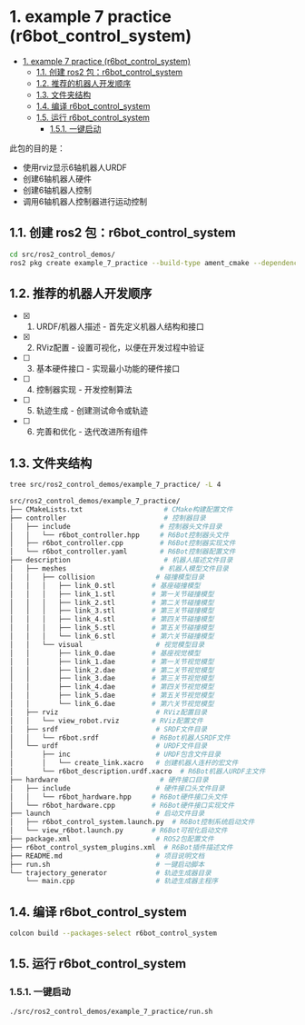 # 1. example 7 practice (r6bot_control_system)

- [1. example 7 practice (r6bot\_control\_system)](#1-example-7-practice-r6bot_control_system)
  - [1.1. 创建 ros2 包：r6bot\_control\_system](#11-创建-ros2-包r6bot_control_system)
  - [1.2. 推荐的机器人开发顺序](#12-推荐的机器人开发顺序)
  - [1.3. 文件夹结构](#13-文件夹结构)
  - [1.4. 编译 r6bot\_control\_system](#14-编译-r6bot_control_system)
  - [1.5. 运行 r6bot\_control\_system](#15-运行-r6bot_control_system)
    - [1.5.1. 一键启动](#151-一键启动)

此包的目的是：

- 使用rviz显示6轴机器人URDF
- 创建6轴机器人硬件
- 创建6轴机器人控制
- 调用6轴机器人控制器进行运动控制

## 1.1. 创建 ros2 包：r6bot_control_system

```bash
cd src/ros2_control_demos/
ros2 pkg create example_7_practice --build-type ament_cmake --dependencies rclcpp
```

## 1.2. 推荐的机器人开发顺序

- [x] 1. URDF/机器人描述 - 首先定义机器人结构和接口
- [x] 2. RViz配置 - 设置可视化，以便在开发过程中验证
- [ ] 3. 基本硬件接口 - 实现最小功能的硬件接口
- [ ] 4. 控制器实现 - 开发控制算法
- [ ] 5. 轨迹生成 - 创建测试命令或轨迹
- [ ] 6. 完善和优化 - 迭代改进所有组件

## 1.3. 文件夹结构

```bash
tree src/ros2_control_demos/example_7_practice/ -L 4
```

```bash
src/ros2_control_demos/example_7_practice/
├── CMakeLists.txt                    # CMake构建配置文件
├── controller                        # 控制器目录
│   ├── include                      # 控制器头文件目录
│   │   └── r6bot_controller.hpp     # R6Bot控制器头文件
│   ├── r6bot_controller.cpp         # R6Bot控制器实现文件
│   └── r6bot_controller.yaml        # R6Bot控制器配置文件
├── description                       # 机器人描述文件目录
│   ├── meshes                       # 机器人模型文件目录
│   │   ├── collision               # 碰撞模型目录
│   │   │   ├── link_0.stl         # 基座碰撞模型
│   │   │   ├── link_1.stl         # 第一关节碰撞模型
│   │   │   ├── link_2.stl         # 第二关节碰撞模型
│   │   │   ├── link_3.stl         # 第三关节碰撞模型
│   │   │   ├── link_4.stl         # 第四关节碰撞模型
│   │   │   ├── link_5.stl         # 第五关节碰撞模型
│   │   │   └── link_6.stl         # 第六关节碰撞模型
│   │   └── visual                  # 视觉模型目录
│   │       ├── link_0.dae         # 基座视觉模型
│   │       ├── link_1.dae         # 第一关节视觉模型
│   │       ├── link_2.dae         # 第二关节视觉模型
│   │       ├── link_3.dae         # 第三关节视觉模型
│   │       ├── link_4.dae         # 第四关节视觉模型
│   │       ├── link_5.dae         # 第五关节视觉模型
│   │       └── link_6.dae         # 第六关节视觉模型
│   ├── rviz                        # RViz配置目录
│   │   └── view_robot.rviz        # RViz配置文件
│   ├── srdf                        # SRDF文件目录
│   │   └── r6bot.srdf             # R6Bot机器人SRDF文件
│   └── urdf                        # URDF文件目录
│       ├── inc                     # URDF包含文件目录
│       │   └── create_link.xacro   # 创建机器人连杆的宏文件
│       └── r6bot_description.urdf.xacro  # R6Bot机器人URDF主文件
├── hardware                         # 硬件接口目录
│   ├── include                     # 硬件接口头文件目录
│   │   └── r6bot_hardware.hpp     # R6Bot硬件接口头文件
│   └── r6bot_hardware.cpp         # R6Bot硬件接口实现文件
├── launch                          # 启动文件目录
│   ├── r6bot_control_system.launch.py  # R6Bot控制系统启动文件
│   └── view_r6bot.launch.py       # R6Bot可视化启动文件
├── package.xml                     # ROS2包配置文件
├── r6bot_control_system_plugins.xml  # R6Bot插件描述文件
├── README.md                       # 项目说明文档
├── run.sh                          # 一键启动脚本
└── trajectory_generator            # 轨迹生成器目录
    └── main.cpp                    # 轨迹生成器主程序
```

## 1.4. 编译 r6bot_control_system

```bash
colcon build --packages-select r6bot_control_system
```

## 1.5. 运行 r6bot_control_system

### 1.5.1. 一键启动

```bash
./src/ros2_control_demos/example_7_practice/run.sh
```
